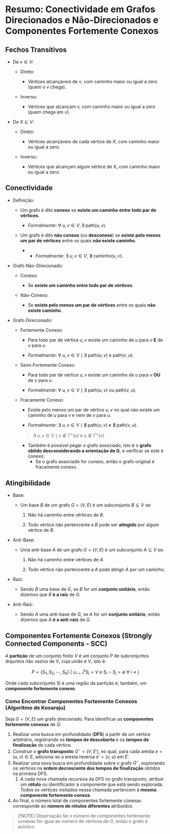 # Resumo: Conectividade em Grafos Direcionados e Não-Direcionados e Componentes Fortemente Conexos

## Fechos Transitivos

- De $v \in V$:
	
	- Direto:
		
		- Vértices alcançáveis de $v$, com caminho maior ou igual a zero (quem o $v$ chega).
		
	- Inverso:
		
		- Vértices que alcançam v, com caminho maior ou igual a zero (quem chega em $v$).
	
- De $X \subseteq V$:
	
	- Direto:
			
		- Vértices alcançáveis de cada vértice de $X$, com caminho maior ou igual a zero.
		
	- Inverso:
		
		- Vértices que alcançam algum vértice de X, com caminho maior ou igual a zero.

## Conectividade

- Definição:
	
	- Um grafo é dito **conexo** se **existe um caminho entre todo par de vértices**.
		
		- _Formalmente_: $\forall \ u,v \in V,\exists \ \text{path}(u,v)$.
		
	- Um grafo é dito **não conexo** (ou **desconexo**) se **existe pelo menos um par de vértices** entre os quais **não existe caminho**.
		
		- - _Formalmente_: $\exists\ u, v \in V,\ \nexists\ \text{caminho}(u, v)$.
	
- Grafo Não-Direcionado:
	
	- Conexo: 
		
		- Se **existe um caminho entre todo par de vértices**.
		
	- Não-Conexo:
		
		- Se **existe pelo menos um par de vértices** entre os quais **não existe caminho**. 
	
- Grafo Direcionado:
	
	- Fortemente Conexo:
		
		- Para todo par de vértice $u, v$ existe um caminho de $u$ para $v$ **E** de $v$ para $u$.
		
		- _Formalmente_: $\forall \ u,v \in V \mid \exists \ \text{path}(u,v) \text{ e } \text{path}(v,u)$.
		
	- Semi-Fortemente Conexo:
		
		- Para todo par de vértice $u, v$ existe um caminho de $u$ para $v$ **OU** de $v$ para $u$.
		
		-  _Formalmente_: $\forall \ u,v \in V \mid \exists \ \text{path}(u,v) \text{ ou } \text{path}(v,u)$.
		
	- Fracamente Conexo:
		
		- Existe pelo menos um par de vértice $u, v$ no qual não existe um caminho de $u$ para $v$ e nem de $v$ para $u$.
		
		-  _Formalmente_: $\exists \ u,v \in V \mid \nexists \ \text{path}(u,v) \text{ e } \nexists \ \text{path}(v,u)$.
		> $\exists \ u,v \in V \mid v \notin Γ^+(u) \text{ e } u \notin Γ^+(v)$.
		
		- Também é possível pegar o grafo associado, isto é o **grafo obtido desconsiderando a orientação de G**, e verificar se este é conexo:
			- Se o grafo associado for conexo, então o grafo original é fracamente conexo.
	
## Atingibilidade

- Base:
	
	- Um base $B$ de um grafo $G = (V, E)$ é um subconjunto $B \subseteq V$ se:
		
		1. Não há caminho entre vértices de $B$.
			
		2. Todo vértice não pertencente a $B$ pode ser **atingido** por algum vértice de $B$.
	
- Anti-Base: 
	
	- Uma anti-base $A$ de um grafo $G = (V, E)$ é um subconjunto $A \subseteq V$ se:
		
		1. Não há caminho entre vértices de $A$.
			
		2. Todo vértice não pertencente a $A$ pode atingir $A$ por um caminho.
	
- Raíz:
	
	- Sendo $B$ uma base de $G$, se $B$ for um **conjunto unitário**, então dizemos que $B$ **é a raíz** de $G$.
	
- Anti-Raíz:

	- Sendo $A$ uma anti-base de $G$, se $A$ for um **conjunto unitário**, então dizemos que $A$ **é a anti-raíz** de $G$.

## Componentes Fortemente Conexos (Strongly Connected Components - SCC)

A **partição** de um conjunto finito $V$ é um conjunto $P$ de subconjuntos disjuntos não vazios de $V$, cuja união é $V$, isto é:

$$
P = \{S_1, S_2, \cdots, S_k\} \ | \ \cup_{i=1}^{k} S_i = V \text{ e } S_i \cap S_j = \emptyset \ \forall \ i \neq j 
$$

Onde cada subconjunto Si é uma região da partição e, também, um **componente fortemente conexo**.

### Como Encontrar Componentes Fortemente Conexos (Algoritmo de Kosaraju)

Seja $G = (V, E)$ um grafo direcionado. Para identificar as **componentes fortemente conexas** de $G$:

1. Realizar uma busca em profundidade (**DFS**) a partir de um vértice arbitrário, registrando os **tempos de descoberta** e os **tempos de finalização** de cada vértice.
2. Construir o **grafo transposto** $G^- = (V, E')$, no qual, para cada aresta $e = (u, v) \in E$, adiciona-se a aresta reversa $e' = (v, u)$ em $E'$.
3. Realizar uma nova busca em profundidade sobre o grafo $G^-$, explorando os vértices na **ordem decrescente dos tempos de finalização** obtidos na primeira DFS.
	1. A cada nova chamada recursiva da DFS no grafo transposto, atribuir um **rótulo** ou identificador à componente que está sendo explorada. Todos os vértices visitados nessa chamada pertencem à **mesma componente fortemente conexa**.
4. Ao final, o número total de componentes fortemente conexas corresponde ao **número de rótulos diferentes** atribuídos.

> [!NOTE] Observação
> Se o número de componentes fortemente conexas for igual ao número de vértices de $G$, então o grafo é acíclico.

